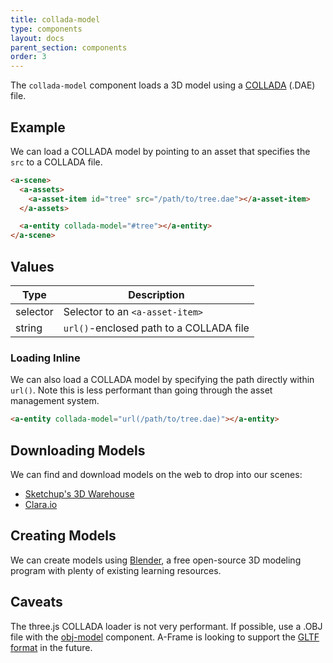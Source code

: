 ```yaml
---
title: collada-model
type: components
layout: docs
parent_section: components
order: 3
---
```


The `collada-model` component loads a 3D model using a [COLLADA](https://en.wikipedia.org/wiki/COLLADA) (.DAE) file.

## Example

We can load a COLLADA model by pointing to an asset that specifies the `src` to a COLLADA file.

```html
<a-scene>
  <a-assets>
    <a-asset-item id="tree" src="/path/to/tree.dae"></a-asset-item>
  </a-assets>

  <a-entity collada-model="#tree"></a-entity>
</a-scene>
```

## Values

| Type     | Description                             |
|----------|-----------------------------------------|
| selector | Selector to an `<a-asset-item>`         |
| string   | `url()`-enclosed path to a COLLADA file |

### Loading Inline

We can also load a COLLADA model by specifying the path directly within `url()`. Note this is less performant than going through the asset management system.

```html
<a-entity collada-model="url(/path/to/tree.dae)"></a-entity>
```

## Downloading Models

We can find and download models on the web to drop into our scenes:

- [Sketchup's 3D Warehouse](https://3dwarehouse.sketchup.com)
- [Clara.io](https://clara.io)

## Creating Models

We can create models using [Blender](https://www.blender.org/), a free open-source 3D modeling program with plenty of existing learning resources.

## Caveats

The three.js COLLADA loader is not very performant. If possible, use a .OBJ file with the [obj-model](obj-model.html) component. A-Frame is looking to support the [GLTF format](https://github.com/aframevr/aframe/issues/819) in the future.
